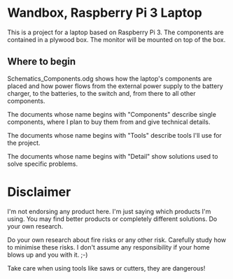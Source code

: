 Wandbox, Raspberry Pi 3 Laptop 
===================

This is a project for a laptop based on Raspberry Pi 3.
The components are contained in a plywood box.
The monitor will be mounted on top of the box.

Where to begin
--------------
Schematics_Components.odg shows how the laptop's components are placed and how power flows from the external power 
supply to the battery charger, to the batteries, to the switch and, from there to all other components.

The documents whose name begins with "Components" describe single components, where I plan to buy them from and
give technical details.

The documents whose name begins with "Tools" describe tools I'll use for the project.

The documents whose name begins with "Detail" show solutions used to solve specific problems.

Disclaimer
====================
I'm not endorsing any product here. I'm just saying which products I'm using.
You may find better products or completely different solutions.
Do your own research.

Do your own research about fire risks or any other risk. Carefully study how to minimise these risks.
I don't assume any responsibility if your home blows up and you with it. ;-)

Take care when using tools like saws or cutters, they are dangerous!
